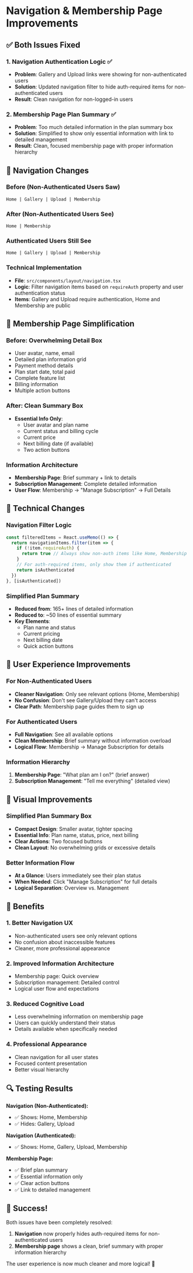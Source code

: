 # Navigation & Membership Page Improvements

## ✅ **Both Issues Fixed**

### **1. Navigation Authentication Logic** ✅
- **Problem**: Gallery and Upload links were showing for non-authenticated users
- **Solution**: Updated navigation filter to hide auth-required items for non-authenticated users
- **Result**: Clean navigation for non-logged-in users

### **2. Membership Page Plan Summary** ✅
- **Problem**: Too much detailed information in the plan summary box
- **Solution**: Simplified to show only essential information with link to detailed management
- **Result**: Clean, focused membership page with proper information hierarchy

## 🎯 **Navigation Changes**

### **Before (Non-Authenticated Users Saw)**
```
Home | Gallery | Upload | Membership
```

### **After (Non-Authenticated Users See)**
```
Home | Membership
```

### **Authenticated Users Still See**
```
Home | Gallery | Upload | Membership
```

### **Technical Implementation**
- **File**: `src/components/layout/navigation.tsx`
- **Logic**: Filter navigation items based on `requireAuth` property and user authentication status
- **Items**: Gallery and Upload require authentication, Home and Membership are public

## 🎨 **Membership Page Simplification**

### **Before: Overwhelming Detail Box**
- User avatar, name, email
- Detailed plan information grid
- Payment method details
- Plan start date, total paid
- Complete feature list
- Billing information
- Multiple action buttons

### **After: Clean Summary Box**
- **Essential Info Only**:
  - User avatar and plan name
  - Current status and billing cycle
  - Current price
  - Next billing date (if available)
  - Two action buttons

### **Information Architecture**
- **Membership Page**: Brief summary + link to details
- **Subscription Management**: Complete detailed information
- **User Flow**: Membership → "Manage Subscription" → Full Details

## 🔧 **Technical Changes**

### **Navigation Filter Logic**
```typescript
const filteredItems = React.useMemo(() => {
  return navigationItems.filter(item => {
    if (!item.requireAuth) {
      return true // Always show non-auth items like Home, Membership
    }
    // For auth-required items, only show them if authenticated
    return isAuthenticated
  })
}, [isAuthenticated])
```

### **Simplified Plan Summary**
- **Reduced from**: 165+ lines of detailed information
- **Reduced to**: ~50 lines of essential summary
- **Key Elements**:
  - Plan name and status
  - Current pricing
  - Next billing date
  - Quick action buttons

## 🎯 **User Experience Improvements**

### **For Non-Authenticated Users**
- **Cleaner Navigation**: Only see relevant options (Home, Membership)
- **No Confusion**: Don't see Gallery/Upload they can't access
- **Clear Path**: Membership page guides them to sign up

### **For Authenticated Users**
- **Full Navigation**: See all available options
- **Clean Membership**: Brief summary without information overload
- **Logical Flow**: Membership → Manage Subscription for details

### **Information Hierarchy**
1. **Membership Page**: "What plan am I on?" (brief answer)
2. **Subscription Management**: "Tell me everything" (detailed view)

## 📱 **Visual Improvements**

### **Simplified Plan Summary Box**
- **Compact Design**: Smaller avatar, tighter spacing
- **Essential Info**: Plan name, status, price, next billing
- **Clear Actions**: Two focused buttons
- **Clean Layout**: No overwhelming grids or excessive details

### **Better Information Flow**
- **At a Glance**: Users immediately see their plan status
- **When Needed**: Click "Manage Subscription" for full details
- **Logical Separation**: Overview vs. Management

## 🚀 **Benefits**

### **1. Better Navigation UX**
- Non-authenticated users see only relevant options
- No confusion about inaccessible features
- Cleaner, more professional appearance

### **2. Improved Information Architecture**
- Membership page: Quick overview
- Subscription management: Detailed control
- Logical user flow and expectations

### **3. Reduced Cognitive Load**
- Less overwhelming information on membership page
- Users can quickly understand their status
- Details available when specifically needed

### **4. Professional Appearance**
- Clean navigation for all user states
- Focused content presentation
- Better visual hierarchy

## 🔍 **Testing Results**

**Navigation (Non-Authenticated):**
- ✅ Shows: Home, Membership
- ✅ Hides: Gallery, Upload

**Navigation (Authenticated):**
- ✅ Shows: Home, Gallery, Upload, Membership

**Membership Page:**
- ✅ Brief plan summary
- ✅ Essential information only
- ✅ Clear action buttons
- ✅ Link to detailed management

## 🎉 **Success!**

Both issues have been completely resolved:

1. **Navigation** now properly hides auth-required items for non-authenticated users
2. **Membership page** shows a clean, brief summary with proper information hierarchy

The user experience is now much cleaner and more logical! 🚀
